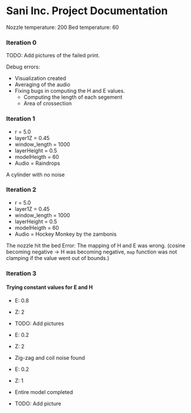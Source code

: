 # Sani Inc. Project Documentation

Nozzle temperature: 200 
Bed temperature: 60

### Iteration 0

TODO: Add pictures of the failed print.

Debug errors:
* Visualization created
* Averaging of the audio
* Fixing bugs in computing the H and E values.
  * Computing the length of each segement
  * Area of crossection

### Iteration 1
* r = 5.0
* layer1Z = 0.45
* window_length = 1000
* layerHeight = 0.5
* modelHeigth = 60
* Audio = Raindrops

A cylinder with no noise

### Iteration 2
* r = 5.0
* layer1Z = 0.45
* window_length = 1000
* layerHeight = 0.5
* modelHeigth = 60
* Audio =  Hockey Monkey by the zambonis

The nozzle hit the bed
Error:
The mapping of H and E was wrong. (cosine becoming negative -> H was becoming negative, `map` function was not clamping if the value went out of bounds.)

### Iteration 3
#### Trying constant values for E and H
* E: 0.8
* Z: 2 
* TODO: Add pictures

* E: 0.2
* Z: 2
* Zig-zag and coil noise found

* E: 0.2
* Z: 1
* Entire model completed 
* TODO: Add picture
